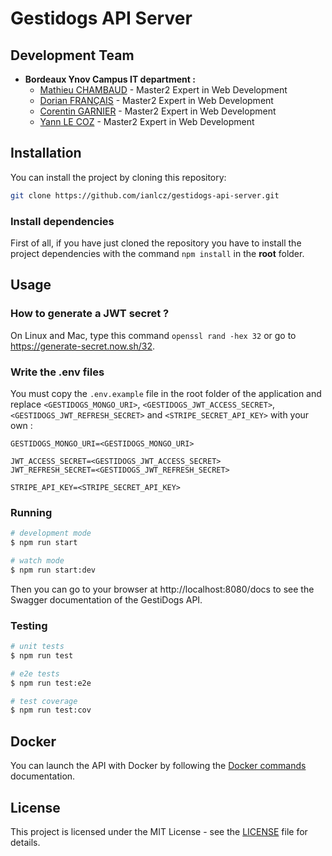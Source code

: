 # Gestidogs API Server

## Development Team

- **Bordeaux Ynov Campus IT department :**
  - [Mathieu CHAMBAUD](https://github.com/FrekiManagarm) - Master2 Expert in Web Development
  - [Dorian FRANÇAIS](https://github.com/DorianFRANCAIS) - Master2 Expert in Web Development
  - [Corentin GARNIER](https://github.com/CorentinGarnier) - Master2 Expert in Web Development
  - [Yann LE COZ](https://github.com/ianlcz) - Master2 Expert in Web Development

## Installation

You can install the project by cloning this repository:

```bash
git clone https://github.com/ianlcz/gestidogs-api-server.git
```

### Install dependencies

First of all, if you have just cloned the repository you have to install the project dependencies with the command `npm install` in the **root** folder.

## Usage

### How to generate a JWT secret ?

On Linux and Mac, type this command `openssl rand -hex 32` or go to https://generate-secret.now.sh/32.

### Write the .env files

You must copy the `.env.example` file in the root folder of the application and replace `<GESTIDOGS_MONGO_URI>`, `<GESTIDOGS_JWT_ACCESS_SECRET>`, `<GESTIDOGS_JWT_REFRESH_SECRET>` and `<STRIPE_SECRET_API_KEY>` with your own :

```
GESTIDOGS_MONGO_URI=<GESTIDOGS_MONGO_URI>

JWT_ACCESS_SECRET=<GESTIDOGS_JWT_ACCESS_SECRET>
JWT_REFRESH_SECRET=<GESTIDOGS_JWT_REFRESH_SECRET>

STRIPE_API_KEY=<STRIPE_SECRET_API_KEY>
```

### Running

```bash
# development mode
$ npm run start

# watch mode
$ npm run start:dev
```

Then you can go to your browser at http://localhost:8080/docs to see the Swagger documentation of the GestiDogs API.

### Testing

```bash
# unit tests
$ npm run test

# e2e tests
$ npm run test:e2e

# test coverage
$ npm run test:cov
```

## Docker

You can launch the API with Docker by following the [Docker commands](./docs/docker.md) documentation.

## License

This project is licensed under the MIT License - see the [LICENSE](./LICENSE) file for details.
